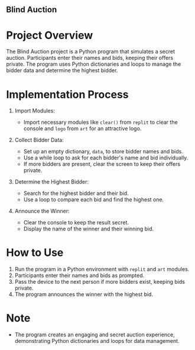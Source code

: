 ## Blind Auction

# Project Overview
The Blind Auction project is a Python program that simulates a secret auction. Participants enter their names and bids, keeping their offers private. The program uses Python dictionaries and loops to manage the bidder data and determine the highest bidder.

# Implementation Process
1. Import Modules:
   - Import necessary modules like `clear()` from `replit` to clear the console and `logo` from `art` for an attractive logo.

2. Collect Bidder Data:
   - Set up an empty dictionary, `data`, to store bidder names and bids.
   - Use a while loop to ask for each bidder's name and bid individually.
   - If more bidders are present, clear the screen to keep their offers private.

3. Determine the Highest Bidder:
   - Search for the highest bidder and their bid.
   - Use a loop to compare each bid and find the highest one.

4. Announce the Winner:
   - Clear the console to keep the result secret.
   - Display the name of the winner and their winning bid.

# How to Use
1. Run the program in a Python environment with `replit` and `art` modules.
2. Participants enter their names and bids as prompted.
3. Pass the device to the next person if more bidders exist, keeping bids private.
4. The program announces the winner with the highest bid.

# Note
- The program creates an engaging and secret auction experience, demonstrating Python dictionaries and loops for data management.
